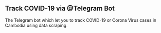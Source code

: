## Track COVID-19 via @Telegram Bot

The Telegram bot which let you to track COVID-19 or Corona Virus cases in Cambodia using data scraping.
